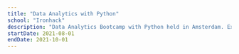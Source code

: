 ```yaml
---
title: "Data Analytics with Python"
school: "Ironhack"
description: "Data Analytics Bootcamp with Python held in Amsterdam. Exploratory data analysis. Data visualization using graphs and tables. Application of supervised and unsupervised Machine Learning models for better decision making within a business. Web Scraping."
startDate: 2021-08-01
endDate: 2021-10-01
---
```

